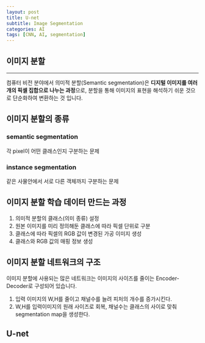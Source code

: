 ```yaml
---
layout: post
title: U-net
subtitle: Image Segmentation
categories: AI
tags: [CNN, AI, segmentation]
---
```


## 이미지 분할
---

컴퓨터 비전 분야에서 의미적 분할(Semantic segmentation)은 **디지털 이미지를 여러 개의 픽셀 집합으로 나누는 과정**으로, 분할을 통해 이미지의 표현을 해석하기 쉬운 것으로 단순화하여 변환하는 것 입니다.

## 이미지 분할의 종류

### semantic segmentation

각 pixel이 어떤 클래스인지 구분하는 문제

### instance segmentation

같은 사물안에서 서로 다른 객체까지 구분하는 문제

## 이미지 분할 학습 데이터 만드는 과정

1. 의미적 분할의 클래스(의미 종류) 설정
2. 원본 이미지를 미리 정의해둔 클래스에 따라 픽셀 단위로 구분
3. 클래스에 따라 픽셀의 RGB 값이 변경된 가공 이미지 생성
4. 클래스와 RGB 값의 매핑 정보 생성

## 이미지 분할 네트워크의 구조

이미지 분할에 사용되는 많은 네트워크는 이미지의 사이즈를 줄이는 Encoder-Decoder로 구성되어 있습니다.

1. 입력 이미지의 W,H를 줄이고 채널수를 늘려 피처의 개수를 증가시킨다.
2. W,H를 입력이미지의 원래 사이즈로 회복, 채널수는 클래스의 사이로 맞춰 segmentation map을 생성한다.

## U-net